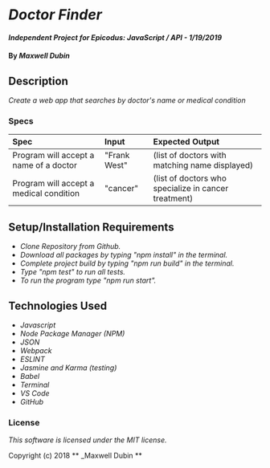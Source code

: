 #  _Doctor Finder_

#### _Independent Project for Epicodus: JavaScript / API - 1/19/2019_

#### By _**Maxwell Dubin**_

## Description

_Create a web app that searches by doctor's name or medical condition_

### Specs
| Spec | Input |  Expected Output  |
| :-------------    | :------------- | :------------- | 
| Program will accept a name of a doctor | "Frank West" |  (list of doctors with matching name displayed)  |
| Program will accept a medical condition | "cancer" |  (list of doctors who specialize in cancer treatment)  |

## Setup/Installation Requirements
* _Clone Repository from Github._
* _Download all packages by typing "npm install" in the terminal._
* _Complete project build by typing "npm run build" in the terminal._
* _Type "npm test" to run all tests._
* _To run the program type "npm run start"._

## Technologies Used
* _Javascript_
* _Node Package Manager (NPM)_
* _JSON_
* _Webpack_
* _ESLINT_
* _Jasmine and Karma (testing)_
* _Babel_
* _Terminal_
* _VS Code_
* _GitHub_

### License

*This software is licensed under the MIT license.*

Copyright (c) 2018 ** _Maxwell Dubin **
